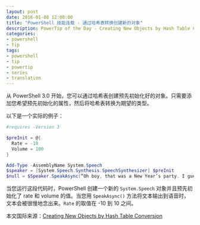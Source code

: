 ```yaml
---
layout: post
date: 2016-01-08 12:00:00
title: "PowerShell 技能连载 - 通过哈希表转换创建新的对象"
description: PowerTip of the Day - Creating New Objects by Hash Table Conversion
categories:
- powershell
- tip
tags:
- powershell
- tip
- powertip
- series
- translation
---
```

从 PowerShell 3.0 开始，您可以通过哈希表创建预先初始化好的对象。只需要添加您希望预先初始化的属性，然后将哈希表转换为期望的类型。

以下是一个实际的例子：

```powershell
#requires -Version 3

$preInit = @{
  Rate = -10
  Volume = 100
}

Add-Type -AssemblyName System.Speech
$speaker = [System.Speech.Synthesis.SpeechSynthesizer] $preInit
$null = $Speaker.SpeakAsync(“Oh boy, that was a New Year’s party. I guess I need a little break.”)
```

当您运行这段代码时，PowerShell 创建一个新的 `System.Speech` 对象并且预先初始化了 rate 和 volume 的值。当您用 `SpeakAsync()` 方法将文本输出到语音时，文本会被很慢地念出来。`Rate` 的取值在 -10 到 10 之间。

<!--more-->
本文国际来源：[Creating New Objects by Hash Table Conversion](http://community.idera.com/powershell/powertips/b/tips/posts/creating-new-objects-by-hash-table-conversion)
